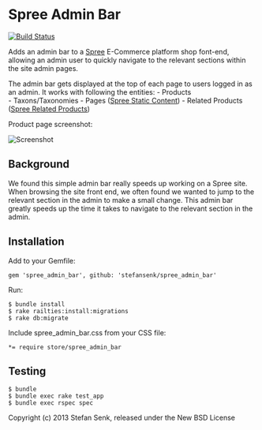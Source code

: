 Spree Admin Bar
===============

[![Build Status](https://travis-ci.org/stefansenk/spree_admin_bar.png?branch=1-3-stable)](https://travis-ci.org/stefansenk/spree_admin_bar)

Adds an admin bar to a [Spree](http://github.com/spree/spree) E-Commerce platform shop font-end, allowing an admin user to quickly navigate to the relevant sections within the site admin pages.

The admin bar gets displayed at the top of each page to users logged in as an admin. It works with following the entities:
    - Products    
    - Taxons/Taxonomies
    - Pages  ([Spree Static Content](https://github.com/spree/spree_static_content))
    - Related Products  ([Spree Related Products](https://github.com/spree/spree_related_products))

Product page screenshot:

![Screenshot](https://raw.github.com/stefansenk/spree_admin_bar/screenshot.png)


Background
----------

We found this simple admin bar really speeds up working on a Spree site. When browsing the site front end, we often found we wanted to jump to the relevant section in the admin to make a small change. This admin bar greatly speeds up the time it takes to navigate to the relevant section in the admin.


Installation
------------

Add to your Gemfile:

    gem 'spree_admin_bar', github: 'stefansenk/spree_admin_bar'


Run:

    $ bundle install
    $ rake railties:install:migrations
    $ rake db:migrate


Include spree_admin_bar.css from your CSS file:

    *= require store/spree_admin_bar

Testing
-------

    $ bundle
    $ bundle exec rake test_app
    $ bundle exec rspec spec


Copyright (c) 2013 Stefan Senk, released under the New BSD License
